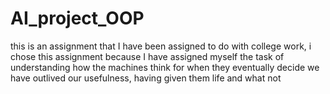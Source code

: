 # AI_project_OOP
this is an assignment that I have been assigned to do with college work, i chose this assignment because I have assigned myself the task of understanding how the machines think for when they eventually decide we have outlived our usefulness, having given them life and what not
